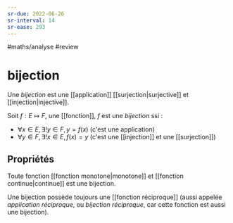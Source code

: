 ```yaml
---
sr-due: 2022-06-26
sr-interval: 14
sr-ease: 293
---
```


#maths/analyse #review 
# bijection

Une *bijection* est une [[application]] [[surjection|surjective]] et [[injection|injective]].

Soit $f: E\mapsto F$, une [[fonction]], $f$ est une _bijection_ ssi :
 - $\forall x\in E, \exists! y\in F, y=f(x)$ (c'est une application)
 - $\forall y\in F, \exists!x\in E, f(x) = y$ (c'est une [[injection]] et une [[surjection]])

## Propriétés
Toute fonction [[fonction monotone|monotone]] et [[fonction continue|continue]] est une bijection.

Une bijection possède toujours une [[fonction réciproque]] (aussi appelée _application réciproque_, ou _bijection réciproque_, car cette fonction est aussi une bijection).

